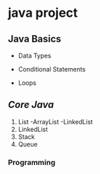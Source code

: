 # java project
## Java Basics
- Data Types
* Conditional Statements
+ Loops
## *Core Java*
1. List
     -ArrayList
     -LinkedList 
1. LinkedList
1. Stack
1. Queue
### **Programming**
